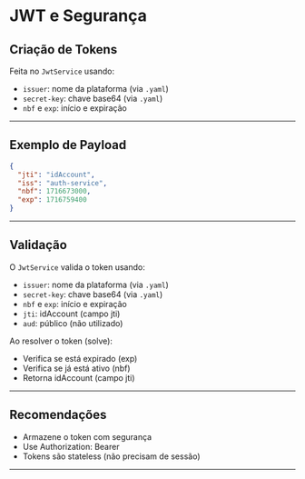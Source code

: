 # JWT e Segurança

## Criação de Tokens

Feita no `JwtService` usando:

- `issuer`: nome da plataforma (via `.yaml`)
- `secret-key`: chave base64 (via `.yaml`)
- `nbf` e `exp`: início e expiração

---

## Exemplo de Payload

```json
{
  "jti": "idAccount",
  "iss": "auth-service",
  "nbf": 1716673000,
  "exp": 1716759400
}
```

---

## Validação


O `JwtService` valida o token usando:
- `issuer`: nome da plataforma (via `.yaml`)
- `secret-key`: chave base64 (via `.yaml`)
- `nbf` e `exp`: início e expiração
- `jti`: idAccount (campo jti)
- `aud`: público (não utilizado)

Ao resolver o token (solve):

- Verifica se está expirado (exp)
- Verifica se já está ativo (nbf)
- Retorna idAccount (campo jti)

---

## Recomendações

- Armazene o token com segurança
- Use Authorization: Bearer <token>
- Tokens são stateless (não precisam de sessão)

---